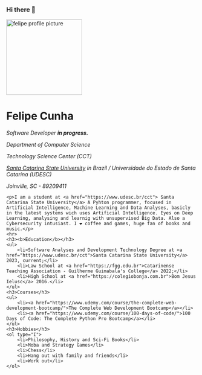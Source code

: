 ### Hi there 👋

<!DOCTYPE html>
<html>

<head>
    <meta charset="UTF-8">
    <title>Felipe's Personal Site</title>
</head>

<body>
    <img src="felipe-modified.png" alt="felipe profile picture" width="200px">
    <h1>Felipe Cunha</h1>
    <p><em>Software Developer <strong>in progress.</strong></em></p>
    <p><em>Department of Computer Science</em></p>
    <p><em>Technology Science Center (CCT)</em></p>
    <p><em><a href="https://www.udesc.br/cct"> Santa Catarina State University</a> in Brazil / Universidade do Estado de Santa Catarina (UDESC)</em></p>
    <p><em>Joinville, SC - 89209411</em></p>
    
    <p>I am a student at <a href="https://www.udesc.br/cct"> Santa Catarina State University</a> A Pyhton programmer, focused in Artificial Intelligence, Machine Learning and Data Analyses, basicly in the latest systems wich uses Artificial Intelligence. Eyes on Deep Learning, analysing and learnig with unsupervised Big Data. Also a Cybersecurity intusiast. I ❤ coffee and games, huge fan of books and music.</p>
    <hr>
    <h3><b>Education</b></h3>
    <ul>
        <li>Software Analyses and Development Technology Degree at <a href="https://www.udesc.br/cct">Santa Catarina State University</a> 2023, current;</li>
        <li>Law School at <a href="https://fgg.edu.br">Catarinense Teaching Association - Guilherme Guimabala's College</a> 2022;</li>
        <li>High School at <a href="https://colegiobonja.com.br">Bom Jesus Ielusc</a> 2016.</li>
    </ul>
    <h3>Courses</h3>
    <ul>
        <li><a href="https://www.udemy.com/course/the-complete-web-development-bootcamp/">The Complete Web Development Bootcamp</a></li>
        <li><a href="https://www.udemy.com/course/100-days-of-code/">100 Days of Code: The Complete Python Pro Bootcamp</a></li>
    </ul>
    <h3>Hobbies</h3>
    <ol type="I">
        <li>Philosophy, History and Sci-Fi Books</li>
        <li>Moba and Strategy Games</li>
        <li>Chess</li>
        <li>Hang out with family and friends</li>
        <li>Work out</li>
    </ol>
</body>

</html>
